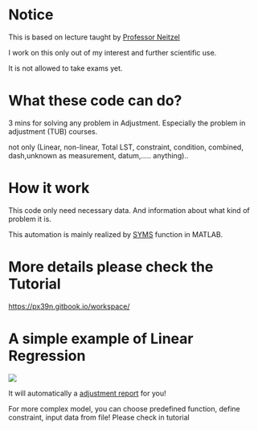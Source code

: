  
# Notice

This is based on lecture taught by [Professor Neitzel](https://www.researchgate.net/profile/Frank-Neitzel)

I work on this only out of my interest and further scientific use. 

It is not allowed to take exams yet.



# What these code can do?

3 mins for solving any problem in Adjustment. Especially the problem in adjustment (TUB) courses.

not only (Linear, non-linear, Total LST, constraint, condition, combined, dash,unknown as measurement, datum,..... anything)..


# How it work

This code only need necessary data. And information about what kind of problem it is.

This automation is mainly realized by [SYMS](https://de.mathworks.com/help/symbolic/syms.html) function in MATLAB.


# More details please check the Tutorial
https://px39n.gitbook.io/workspace/


# A simple example of Linear Regression

 ![](https://i.imgur.com/ekiiqdu.png)
 
It will automatically a [adjustment report](https://app.gitbook.com/s/-LaPexbd5yEumpS5UpaG/api/how-the-report-looks-like) for you!

For more complex model, you can choose predefined function, define constraint, input data from file! Please check in tutorial


